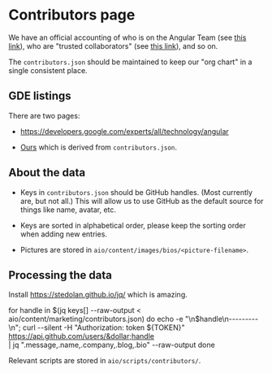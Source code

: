 # Contributors page

We have an official accounting of who is on the Angular Team (see [this link](/about?group=Angular)), who are "trusted collaborators" (see [this link](/about?group=Collaborators)), and so on.

The `contributors.json` should be maintained to keep our "org chart" in a single consistent place.

## GDE listings

There are two pages:

*   https://developers.google.com/experts/all/technology/angular
    <!-- gkalpak: That URL doesn't seem to work anymore. New URL: https://developers.google.com/programs/experts/directory/ (?) -->

*   [Ours](/about?group=GDE) which is derived from `contributors.json`.

## About the data

*   Keys in `contributors.json` should be GitHub handles. (Most currently are, but not all.)
    This will allow us to use GitHub as the default source for things like name, avatar, etc.

*   Keys are sorted in alphabetical order, please keep the sorting order when adding new entries.
*   Pictures are stored in `aio/content/images/bios/<picture-filename>`.

## Processing the data

Install https://stedolan.github.io/jq/ which is amazing.

<code-example format="shell" language="shell">

for handle in &dollar;(jq keys[] --raw-output &lt; aio/content/marketing/contributors.json)
do echo -e "\n&dollar;handle\n---------\n"; curl --silent -H "Authorization: token &dollar;{TOKEN}" https://api.github.com/users/&dollar;handle \
 &verbar; jq ".message,.name,.company,.blog,.bio" --raw-output
done

</code-example>

Relevant scripts are stored in `aio/scripts/contributors/`.
